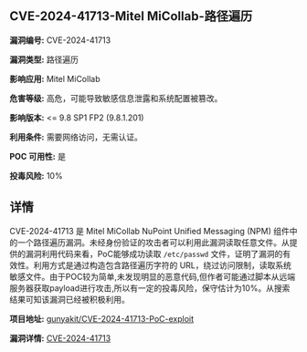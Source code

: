 ## CVE-2024-41713-Mitel MiCollab-路径遍历

**漏洞编号:** CVE-2024-41713

**漏洞类型:** 路径遍历

**影响应用:** Mitel MiCollab

**危害等级:** 高危，可能导致敏感信息泄露和系统配置被篡改。

**影响版本:** <= 9.8 SP1 FP2 (9.8.1.201)

**利用条件:** 需要网络访问，无需认证。

**POC 可用性:** 是

**投毒风险:** 10%

## 详情

CVE-2024-41713 是 Mitel MiCollab NuPoint Unified Messaging (NPM) 组件中的一个路径遍历漏洞。未经身份验证的攻击者可以利用此漏洞读取任意文件。从提供的漏洞利用代码来看，PoC能够成功读取 `/etc/passwd` 文件，证明了漏洞的有效性。利用方式是通过构造包含路径遍历字符的 URL，绕过访问限制，读取系统敏感文件。由于POC较为简单,未发现明显的恶意代码,但作者可能通过脚本从远端服务器获取payload进行攻击,所以有一定的投毒风险，保守估计为10%。从搜索结果可知该漏洞已经被积极利用。

**项目地址:** [gunyakit/CVE-2024-41713-PoC-exploit](https://github.com/gunyakit/CVE-2024-41713-PoC-exploit)

**漏洞详情:** [CVE-2024-41713](https://nvd.nist.gov/vuln/detail/CVE-2024-41713)